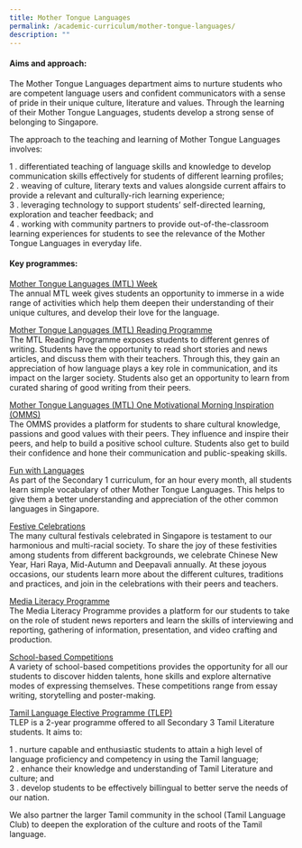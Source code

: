 ```yaml
---
title: Mother Tongue Languages
permalink: /academic-curriculum/mother-tongue-languages/
description: ""
---
```

#### Aims and approach:

The Mother Tongue Languages department aims to nurture students who are competent language users and confident communicators with a sense of pride in their unique culture, literature and values. Through the learning of their Mother Tongue Languages, students develop a strong sense of belonging to Singapore.

The approach to the teaching and learning of Mother Tongue Languages involves:

1 \.  differentiated teaching of language skills and knowledge to develop communication skills effectively for students of different learning profiles;<br>
2 \.  weaving of culture, literary texts and values alongside current affairs to provide a relevant and culturally-rich learning experience;<br>
3 \.  leveraging technology to support students’ self-directed learning, exploration and teacher feedback; and<br>
4 \.  working with community partners to provide out-of-the-classroom learning experiences for students to see the relevance of the Mother Tongue Languages in everyday life.

#### Key programmes:

<u>Mother Tongue Languages (MTL) Week</u><br>
The annual MTL week gives students an opportunity to immerse in a wide range of activities which help them deepen their understanding of their unique cultures, and develop their love for the language.

<u>Mother Tongue Languages (MTL) Reading Programme</u><br>
The MTL Reading Programme exposes students to different genres of writing. Students have the opportunity to read short stories and news articles, and discuss them with their teachers. Through this, they gain an appreciation of how language plays a key role in communication, and its impact on the larger society. Students also get an opportunity to learn from curated sharing of good writing from their peers.

<u>Mother Tongue Languages (MTL) One Motivational Morning Inspiration (OMMS)</u><br>
The OMMS provides a platform for students to share cultural knowledge, passions and good values with their peers. They influence and inspire their peers, and help to build a positive school culture. Students also get to build their confidence and hone their communication and public-speaking skills.  

<u>Fun with Languages</u><br>
As part of the Secondary 1 curriculum, for an hour every month, all students learn simple vocabulary of other Mother Tongue Languages. This helps to give them a better understanding and appreciation of the other common languages in Singapore.

<u>Festive Celebrations</u><br>
The many cultural festivals celebrated in Singapore is testament to our harmonious and multi-racial society. To share the joy of these festivities among students from different backgrounds, we celebrate Chinese New Year, Hari Raya, Mid-Autumn and Deepavali annually. At these joyous occasions, our students learn more about the different cultures, traditions and practices, and join in the celebrations with their peers and teachers.

<u>Media Literacy Programme</u><br>
The Media Literacy Programme provides a platform for our students to take on the role of student news reporters and learn the skills of interviewing and reporting, gathering of information, presentation, and video crafting and production.

<u>School-based Competitions</u><br>
A variety of school-based competitions provides the opportunity for all our students to discover hidden talents, hone skills and explore alternative modes of expressing themselves. These competitions range from essay writing, storytelling and poster-making.

<u>Tamil Language Elective Programme (TLEP)</u><br>
TLEP is a 2-year programme offered to all Secondary 3 Tamil Literature students. It aims to:

1 \.  nurture capable and enthusiastic students to attain a high level of language proficiency and competency in using the Tamil language;<br>
2 \.  enhance their knowledge and understanding of Tamil Literature and culture; and<br>
3 \.  develop students to be effectively billingual to better serve the needs of our nation.

We also partner the larger Tamil community in the school (Tamil Language Club) to deepen the exploration of the culture and roots of the Tamil language.